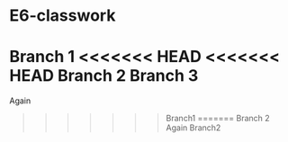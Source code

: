# E6-classwork
Branch 1
<<<<<<< HEAD
<<<<<<< HEAD
Branch 2
Branch 3
=======
Again
>>>>>>> Branch1
=======
Branch 2
Again
>>>>>>> Branch2
